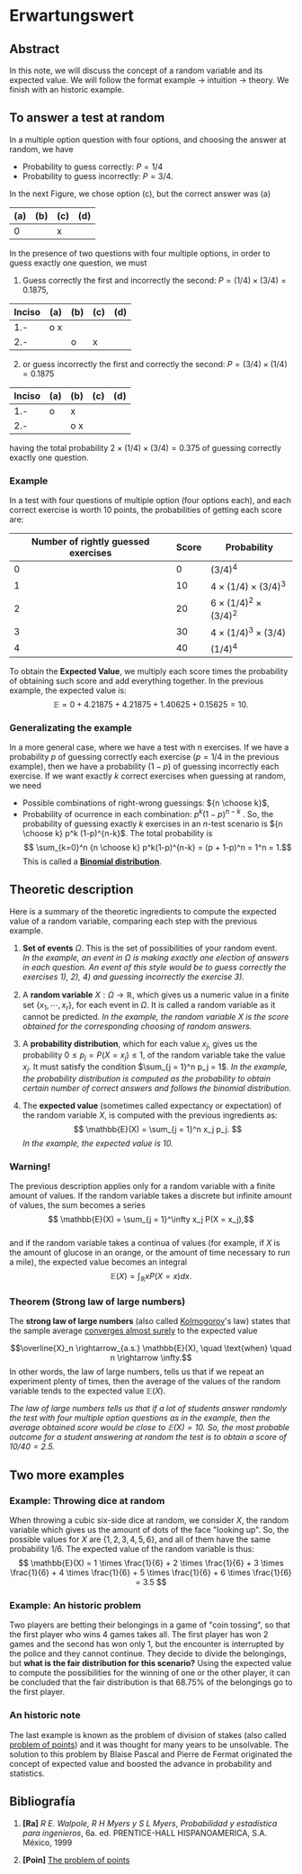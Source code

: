 # Erwartungswert

## Abstract
In this note, we will discuss the concept of a random variable and its expected value. We will follow the format example $\rightarrow$ intuition $\rightarrow$ theory. We finish with an historic example.

## To answer a test at random

In a multiple option question with four options, and choosing the answer at random, we have
-  Probability to guess correctly: $P = 1/4$
-  Probability to guess incorrectly: $P = 3/4$. 

In the next Figure, we chose option (c), but the correct answer was (a)

| (a) | (b) | (c) | (d) |
| ---- | ---- | ---- | ---- | 
|0| |x| |

In the presence of two questions with four multiple options, in order to guess exactly one question, we must

1. Guess correctly the first and incorrectly the second: $P = (1/4) \times (3/4) = 0.1875$, 

| Inciso | (a) | (b) | (c) | (d) |
| --- | ---- | --- | --- | ---|
| 1.- | o x | | | |
| 2.- | | o | x | |

2. or guess incorrectly the first and correctly the second: $P = (3/4) \times (1/4) = 0.1875$

| Inciso | (a) | (b) | (c) | (d) |
| --- | ---- | --- | --- | ---|
| 1.- | o | x | | |
| 2.- | | o x | | |

having the total probability $2 \times (1/4) \times (3/4) = 0.375$ of guessing correctly exactly one question.
### Example

In a test with four questions of multiple option (four options each), and each correct exercise is worth 10 points, the probabilities of getting each score are:

| Number of rightly guessed exercises | Score | Probability | 
| --- | --- | --- |
| 0 | 0 | $(3/4)^4$ |
| 1 | 10 | $4 \times (1/4) \times (3/4)^3$ | 
| 2 | 20 | $6 \times (1/4)^2 \times (3/4)^2$ |
| 3 | 30 | $4 \times (1/4)^3 \times (3/4)$ |
| 4 | 40 | $(1/4)^4$ |

To obtain the **Expected Value**, we multiply each score times the probability of obtaining such score and add everything together. In the previous example, the expected value is:
$$  \mathbb{E} = 0 + 4.21875 + 4.21875 + 1.40625 + 0.15625 = 10.     $$
### Generalizating the example
In a more general case, where we have a test with n exercises. If we have a probability $p$ of guessing correctly each exercise ($p = 1/4$ in the previous example), then we have a probability $(1-p)$ of guessing incorrectly each exercise. If we want exactly $k$ correct exercises when guessing at random, we need
- Possible combinations of right-wrong guessings: ${n \choose k}$, 
- Probability of ocurrence in each combination: $p^k (1-p)^{n-k}$ .
So, the probability of guessing exactly $k$ exercises in an $n$-test scenario is ${n \choose k} p^k (1-p)^{n-k}$. The total probability is
$$ \sum_{k=0}^n {n \choose k} p^k(1-p)^{n-k} = (p + 1-p)^n = 1^n = 1.$$
This is called a [**Binomial distribution**](https://en.wikipedia.org/wiki/Binomial_distribution).

## Theoretic description

Here is a summary of the theoretic ingredients to compute the expected value of a random variable, comparing each step with the previous example.

1. **Set of events** $\Omega$. This is the set of possibilities of your random event.  
	*In the example, an event in $\Omega$ is making exactly one election of answers in each question. An event of this style would be to guess correctly the exercises $1)$, $2)$, $4)$ and guessing incorrectly the exercise $3)$.*

2. A **random variable** $X : \Omega \rightarrow \mathbb{R}$, which gives us a numeric value in a finite set $\{x_1,\cdots , x_r\}$, for each event in $\Omega$. It is called a random variable as it cannot be predicted.
	*In the example, the random variable $X$ is the score obtained for the corresponding choosing of random answers.*
        
3. A **probability distribution**, which for each value $x_j$, gives us the probability $0 \leq p_j = P(X = x_j) \leq 1$, of the random variable take the value $x_j$. It must satisfy the condition $\sum_{j = 1}^n p_j = 1$.
	*In the example, the probability distribution is computed as the probability to obtain certain number of correct answers and follows the binomial distribution.*
        
4. The **expected value** (sometimes called expectancy or expectation) of the random variable $X$, is computed with the previous ingredients as:
		$$  \mathbb{E}(X) = \sum_{j = 1}^n x_j p_j.     $$
		*In the example, the expected value is 10.*



### Warning!

The previous description applies only for a random variable with a finite amount of values. If the random variable takes a discrete but infinite amount of values, the sum becomes a series
   $$ \mathbb{E}(X) = \sum_{j = 1}^\infty x_j P(X = x_j),$$    
and if the random variable takes a continua of values (for example, if $X$ is the amount of glucose in an orange, or the amount of time necessary to run a mile), the expected value becomes an integral
    $$ \mathbb{E}(X) = \int_\mathbb{R} x P(X = x) dx.$$

### Theorem (Strong law of large numbers)
The **strong law of large numbers** (also called [Kolmogorov](https://en.wikipedia.org/wiki/Andrey_Kolmogorov "Andrey Kolmogorov")'s law) states that the sample average [converges almost surely](https://en.wikipedia.org/wiki/Almost_sure_convergence "Almost sure convergence") to the expected value

$$\overline{X}_n \rightarrow_{a.s.} \mathbb{E}(X), \quad \text{when} \quad n \rightarrow \infty.$$
In other words, the law of large numbers, tells us that if we repeat an experiment plenty of times, then the average of the values of the random variable tends to the expected value $\mathbb{E}(X)$.

*The law of large numbers tells us that if a lot of students answer randomly the test with four multiple option questions as in the example, then the average obtained score would be close to $\mathbb{E}(X) = 10$. So, the most probable outcome for a student answering at random the test is to obtain a score of  $10/40 = 2.5$.*


## Two more examples 

### Example: Throwing dice at random

When throwing a cubic six-side dice at random, we consider $X$, the random variable which gives us the amount of dots of the face "looking up". So, the possible values for $X$ are $\{1,2,3,4,5,6\}$, and all of them have the same probability $1/6$. The expected value of the random variable is thus:
    $$  \mathbb{E}(X) = 1 \times \frac{1}{6} + 2 \times \frac{1}{6} + 3 \times \frac{1}{6} + 4 \times \frac{1}{6} + 5 \times \frac{1}{6} + 6 \times \frac{1}{6} = 3.5 $$

### Example: An historic problem
Two players are betting their belongings in a game of "coin tossing", so that the first player who wins $4$ games takes all. The first player has won $2$ games and the second has won only $1$, but the encounter is interrupted by the police and they cannot continue. They decide to divide the belongings, but **what is the fair distribution for this scenario?** Using the expected value to compute the possibilities for the winning of one or the other player, it can be concluded that the fair distribution is that $68.75 \%$ of the belongings go to the first player.

### An historic note

The last example is known as the problem of division of stakes (also called [problem of points](https://en.wikipedia.org/wiki/Problem_of_points)) and it was thought for many years to be unsolvable. The solution to this problem by Blaise Pascal and Pierre de Fermat originated the concept of expected value and boosted the advance in probability and statistics.

## Bibliografía

1. **[Ra]** *R E. Walpole,  R H Myers y S L Myers*, *Probabilidad y estadística para ingenieros*, 6a. ed. PRENTICE-HALL HISPANOAMERICA, S.A. México, 1999

2. **[Poin]** [The problem of points](\url{https://probabilityandstats.wordpress.com/2016/11/06/the-problem-of-points/)


 